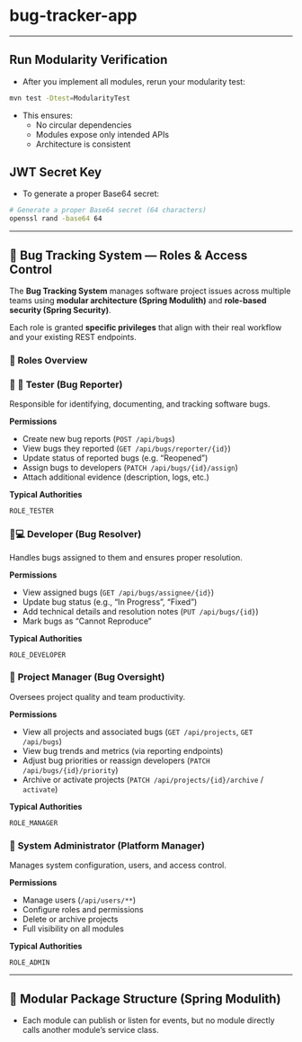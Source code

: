 # bug-tracker-app

---

## Run Modularity Verification

- After you implement all modules, rerun your modularity test:
```sh
mvn test -Dtest=ModularityTest
```
- This ensures:
    - No circular dependencies
    - Modules expose only intended APIs
    - Architecture is consistent

## JWT Secret Key

- To generate a proper Base64 secret:
```sh
# Generate a proper Base64 secret (64 characters)
openssl rand -base64 64
```

---

## 🐛 Bug Tracking System — Roles & Access Control

The **Bug Tracking System** manages software project issues across multiple teams using **modular architecture (Spring Modulith)** and **role-based security (Spring Security)**.

Each role is granted **specific privileges** that align with their real workflow and your existing REST endpoints.

### 👤 Roles Overview

### 🐞 🧪 **Tester** (Bug Reporter)

Responsible for identifying, documenting, and tracking software bugs.

**Permissions**

* Create new bug reports (`POST /api/bugs`)
* View bugs they reported (`GET /api/bugs/reporter/{id}`)
* Update status of reported bugs (e.g. “Reopened”)
* Assign bugs to developers (`PATCH /api/bugs/{id}/assign`)
* Attach additional evidence (description, logs, etc.)

**Typical Authorities**

```text
ROLE_TESTER
```

### 👨💻 **Developer** (Bug Resolver)

Handles bugs assigned to them and ensures proper resolution.

**Permissions**

* View assigned bugs (`GET /api/bugs/assignee/{id}`)
* Update bug status (e.g., “In Progress”, “Fixed”)
* Add technical details and resolution notes (`PUT /api/bugs/{id}`)
* Mark bugs as “Cannot Reproduce”

**Typical Authorities**

```text
ROLE_DEVELOPER
```

### 👔 **Project Manager** (Bug Oversight)

Oversees project quality and team productivity.

**Permissions**

* View all projects and associated bugs
  (`GET /api/projects`, `GET /api/bugs`)
* View bug trends and metrics (via reporting endpoints)
* Adjust bug priorities or reassign developers (`PATCH /api/bugs/{id}/priority`)
* Archive or activate projects (`PATCH /api/projects/{id}/archive` / `activate`)

**Typical Authorities**

```text
ROLE_MANAGER
```

### 🦸 **System Administrator** (Platform Manager)

Manages system configuration, users, and access control.

**Permissions**

* Manage users (`/api/users/**`)
* Configure roles and permissions
* Delete or archive projects
* Full visibility on all modules

**Typical Authorities**

```text
ROLE_ADMIN
```

---

## 🧩 Modular Package Structure (Spring Modulith)

- Each module can publish or listen for events, but no module directly calls another module’s service class.


##




